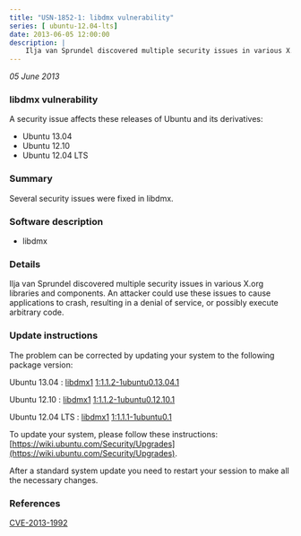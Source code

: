 ```yaml
---
title: "USN-1852-1: libdmx vulnerability"
series: [ ubuntu-12.04-lts]
date: 2013-06-05 12:00:00
description: |
    Ilja van Sprundel discovered multiple security issues in various X.org libraries and components. An attacker could use these issues to cause applications to crash, resulting in a denial of service, or possibly execute arbitrary code. 
--- 
```

 
 

*05 June 2013*

### libdmx vulnerability

A security issue affects these releases of Ubuntu and its derivatives:

* Ubuntu 13.04
* Ubuntu 12.10
* Ubuntu 12.04 LTS

### Summary

Several security issues were fixed in libdmx. 

### Software description

* libdmx 

### Details

Ilja van Sprundel discovered multiple security issues in various X.org libraries and components. An attacker could use these issues to cause applications to crash, resulting in a denial of service, or possibly execute arbitrary code. 

### Update instructions

The problem can be corrected by updating your system to the following package version:

Ubuntu 13.04
 : [libdmx1](https://launchpad.net/ubuntu/+source/libdmx) <span> [1:1.1.2-1ubuntu0.13.04.1](https://launchpad.net/ubuntu/+source/libdmx/1:1.1.2-1ubuntu0.13.04.1) </span> 

Ubuntu 12.10
 : [libdmx1](https://launchpad.net/ubuntu/+source/libdmx) <span> [1:1.1.2-1ubuntu0.12.10.1](https://launchpad.net/ubuntu/+source/libdmx/1:1.1.2-1ubuntu0.12.10.1) </span> 

Ubuntu 12.04 LTS
 : [libdmx1](https://launchpad.net/ubuntu/+source/libdmx) <span> [1:1.1.1-1ubuntu0.1](https://launchpad.net/ubuntu/+source/libdmx/1:1.1.1-1ubuntu0.1) </span> 

To update your system, please follow these instructions: [https://wiki.ubuntu.com/Security/Upgrades](https://wiki.ubuntu.com/Security/Upgrades).

After a standard system update you need to restart your session to make all the necessary changes. 

### References

 
 [CVE-2013-1992](http://people.ubuntu.com/~ubuntu-security/cve/CVE-2013-1992)
 

